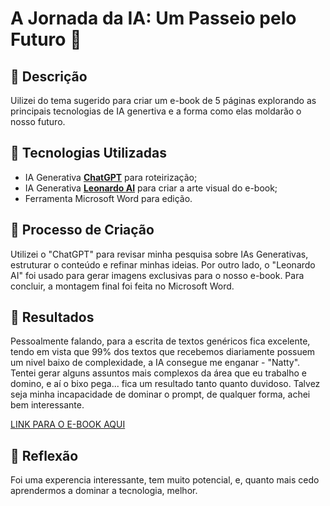 # A Jornada da IA: Um Passeio pelo Futuro 🌌

## 📒 Descrição
Uilizei do tema sugerido para criar um e-book de 5 páginas explorando as principais tecnologias de IA genertiva e a forma como elas moldarão o nosso futuro.

## 🤖 Tecnologias Utilizadas
- IA Generativa **[ChatGPT](https://chat.openai.com)** para roteirização;
- IA Generativa **[Leonardo AI](https://leonardo.ai)** para criar a arte visual do e-book;
- Ferramenta Microsoft Word para edição.

## 🧐 Processo de Criação
Utilizei o "ChatGPT" para revisar minha pesquisa sobre IAs Generativas, estruturar o conteúdo e refinar minhas ideias. Por outro lado, o "Leonardo AI" foi usado para gerar imagens exclusivas para o nosso e-book. Para concluir, a montagem final foi feita no Microsoft Word.

## 🚀 Resultados
Pessoalmente falando, para a escrita de textos genéricos fica excelente, tendo em vista que 99% dos textos que recebemos diariamente possuem um nivel baixo de complexidade, a IA consegue
me enganar - "Natty". Tentei gerar alguns assuntos mais complexos da área que eu trabalho e domino, e aí o bixo pega... fica um resultado tanto quanto duvidoso. Talvez seja minha incapacidade de dominar o prompt, de qualquer forma, achei bem interessante.

[LINK PARA O E-BOOK AQUI]()

## 💭 Reflexão
Foi uma experencia interessante, tem muito potencial, e, quanto mais cedo aprendermos a dominar a tecnologia, melhor.
